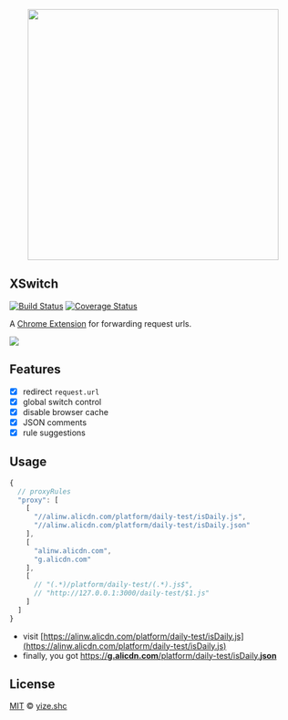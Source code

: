 <p align="center">
  <a href="https://chrome.google.com/webstore/detail/idkjhjggpffolpidfkikidcokdkdaogg">
    <img width="440" src="https://img.alicdn.com/tfs/TB1yll4lyqAXuNjy1XdXXaYcVXa-880-560.png">
  </a>
</p>

## XSwitch

[![Build Status][build-status-badge]][build-status] [![Coverage Status][coverage-status-badge]][coverage-status]

A [Chrome Extension][web-store] for forwarding request urls.

<a href="https://chrome.google.com/webstore/detail/idkjhjggpffolpidfkikidcokdkdaogg">
  <img src="https://img.alicdn.com/tfs/TB1SNbynC_I8KJjy0FoXXaFnVXa-1672-1018.png">
</a>

## Features

* [x] redirect `request.url`
* [x] global switch control
* [x] disable browser cache
* [x] JSON comments
* [x] rule suggestions

## Usage

```js
{
  // proxyRules
  "proxy": [
    [
      "//alinw.alicdn.com/platform/daily-test/isDaily.js",
      "//alinw.alicdn.com/platform/daily-test/isDaily.json"
    ],
    [
      "alinw.alicdn.com",
      "g.alicdn.com"
    ],
    [
      // "(.*)/platform/daily-test/(.*).js$",
      // "http://127.0.0.1:3000/daily-test/$1.js"
    ]
  ]
}
```

* visit [https://alinw.alicdn.com/platform/daily-test/isDaily.js](https://alinw.alicdn.com/platform/daily-test/isDaily.js)
* finally, you got [https://<b>g.alicdn.com</b>/platform/daily-test/isDaily.<b>json</b>](https://g.alicdn.com/platform/daily-test/isDaily.json)

## License

[MIT](https://opensource.org/licenses/MIT) © [yize.shc](https://ithans.com)

[web-store]: https://chrome.google.com/webstore/detail/idkjhjggpffolpidfkikidcokdkdaogg
[monaco-editor]: https://github.com/Microsoft/monaco-editor
[build-status]: https://travis-ci.org/yize/xswitch
[build-status-badge]: https://travis-ci.org/yize/xswitch.svg?branch=master
[coverage-status]: https://coveralls.io/github/yize/xswitch?branch=master
[coverage-status-badge]: https://coveralls.io/repos/github/yize/xswitch/badge.svg?branch=master
